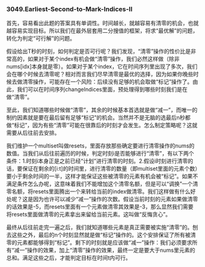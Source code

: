 ### 3049.Earliest-Second-to-Mark-Indices-II

首先，容易看出此题的答案具有单调性。时间越长，就越容易有清零的机会，也就越容易实现目标。所以我们在最外层套用二分搜值的框架，将求“最优解”的问题，转化为判定“可行解”的问题。

假设给出T秒的时刻，如何判定是否可行呢？我们发现，“清零”操作的性价比是非常高的，如果对于某个index有机会做“清零”操作，我们必然这样做（除非nums[idx]本身就是零）。如果对于某个index，它在时间序列里出现了多次，我们会在哪个时候去清零呢？相对而言我们尽早清零是最优的选择，因为如果你晚些时候去做清零操作，可能存在一个风险：后续没有足够的机会取做“标记”操作了。由此，我们可以在时间序列changeIndices里面，预处理得到哪些时刻我们是在做“清零”。

至此，我们知道哪些时候做“清零”，其余的时候基本首选就是做“减一”，而唯一的制约因素就是要在最后留有足够“标记”的机会。当然并不是无脑的选最后n秒都做“标记”，因为有些“清零”可能在很靠后的时刻才会发生。怎么制定策略呢？这就需要从后往前去安排。

我们维护一个multiset叫做resets，里面存放那些确定要进行清零操作的nums的数值。当我们从后往前遍历的时候，判定时刻i是否能够进行“清零”，有以下两个条件：1.时刻i本身正是之前已经“计划”进行清零的时刻。2.假设i时刻进行清零的话，要保证在剩余的[i:t]的时间里，进行清零的数量（即multiset里面的元素个数）要小于剩余时间的一半，这样才能保证这些被清零的元素有机会被“标记”。如果不满足条件怎么办呢，这意味着我们不能增加这个清零名额，但是可以“调换”一个清零名额，将resets里面腾出一个来转给当前的index做清零。我们这样做有什么好处呢？这是因为也许可以减少“减一”操作的次数。假设当前时刻的元素如果做清零的话效果是-5，而resets里面有一个元素做清零其效果是-3，那么显然我们需要将resets里面做清零的元素拿出来留给当前元素。这叫做“反悔贪心”。

最终从后往前走完一遍之后，我们就知道哪些元素是真正需要被实施“清零”的。刨去这些之外，最后的n个时刻显然就是做“标记”操作的。这个安排保证了所有被清零的元素都能够得到“标记”。剩下的时刻就是应该做“减一”操作：我们必须要求所有“减一”操作的效果，加上“清零”操作的效果，最终一定是要大于nums里元素的总和。满足这些之后，才能判定目标在时间t内可行。
